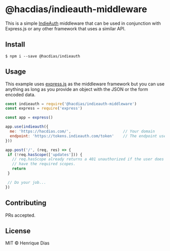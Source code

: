 # @hacdias/indieauth-middleware

This is a simple [IndieAuth](https://www.w3.org/TR/indieauth/) middleware that can be used in conjunction with
Express.js or any other framework that uses a similar API.

## Install

```console
$ npm i --save @hacdias/indieauth
```

## Usage

This example uses [express.js](https://expressjs.com/) as the middleware framework
but you can use anything as long as you provide an object with the JSON or the form
encoded data.

```javascript
const indieauth = require('@hacdias/indieauth-middleware')
const express = require('express')

const app = express()

app.use(indieauth({
  me: 'https://hacdias.com/',                       // Your domain
  endpoint: 'https://tokens.indieauth.com/token'    // The endpoint used to check the tokens
}))

app.post('/', (req, res) => {
 if (!req.hasScope(['updates'])) {
   // req.hasScope already returns a 401 unauthorized if the user does not
   // have the required scopes.
   return
 }

 // Do your job...
})
```

## Contributing

PRs accepted.

## License

MIT © Henrique Dias
